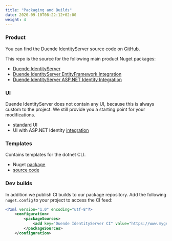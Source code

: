 ```yaml
---
title: "Packaging and Builds"
date: 2020-09-10T08:22:12+02:00
weight: 4
---
```


### Product
You can find the Duende IdentityServer source code on [GitHub](https://github.com/duendesoftware/IdentityServer).

This repo is the source for the following main product Nuget packages:

* [Duende IdentityServer](https://www.nuget.org/packages/Duende.IdentityServer)
* [Duende IdentityServer EntityFramework Integration](https://www.nuget.org/packages/Duende.IdentityServer.EntityFramework)
* [Duende IdentityServer ASP.NET Identity Integration](https://www.nuget.org/packages/Duende.IdentityServer.AspNetIdentity)

### UI
Duende IdentityServer does not contain any UI, because this is always custom to the project. 
We still provide you a starting point for your modifications.

* [standard](https://github.com/DuendeSoftware/IdentityServer.Quickstart.UI) UI
* UI with ASP.NET Identity [integration](https://github.com/DuendeSoftware/IdentityServer.Quickstart.UI.AspNetIdentity)

### Templates
Contains templates for the dotnet CLI.

* Nuget [package](https://www.nuget.org/packages/Duende.IdentityServer.Templates)
* [source code](https://github.com/DuendeSoftware/IdentityServer.Templates)

### Dev builds
In addition we publish CI builds to our package repository.
Add the following ``nuget.config`` to your project to access the CI feed:

```xml
<?xml version="1.0" encoding="utf-8"?>
    <configuration>
        <packageSources>
            <add key="Duende IdentityServer CI" value="https://www.myget.org/F/duende_identityserver/api/v3/index.json" />
        </packageSources>
    </configuration>
```
